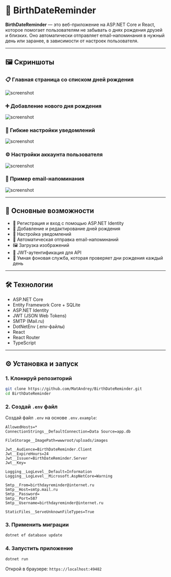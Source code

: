 ﻿# 🎉 BirthDateReminder

**BirthDateReminder** — это веб-приложение на ASP.NET Core и React, которое помогает
пользователям не забывать о днях рождения друзей и близких. Оно автоматически
отправляет email-напоминания в нужный день или заранее, в зависимости от настроек пользователя.

---

## 🖼️ Скриншоты

### 📋 Главная страница со списком дней рождения
![screenshot](screenshots/birthday-list.png)

### ➕ Добавление нового дня рождения
![screenshot](screenshots/add-birthday.png)

### 🔔 Гибкие настройки уведомлений
![screenshot](screenshots/reminders-settings.png)

### ⚙️ Настройки аккаунта пользователя
![screenshot](screenshots/user-settings.png)

### 📧 Пример email-напоминания
![screenshot](screenshots/email-preview.png)

---

## 🚀 Основные возможности

- 👤 Регистрация и вход с помощью ASP.NET Identity
- 📅 Добавление и редактирование дней рождения
- 🔔 Настройка уведомлений
- 📧 Автоматическая отправка email-напоминаний
- 🖼 Загрузка изображений 
- 🔐 JWT-аутентификация для API
- 🧠 Умная фоновая служба, которая проверяет дни рождения каждый день

---

## 🛠️ Технологии

- ASP.NET Core
- Entity Framework Core + SQLite
- ASP.NET Identity
- JWT (JSON Web Tokens)
- SMTP (Mail.ru)
- DotNetEnv (.env-файлы)
- React
- React Router
- TypeScript

---

## ⚙️ Установка и запуск

### 1. Клонируй репозиторий

```bash
git clone https://github.com/MatAndrey/BirthDateReminder.git
cd BirthDateReminder
```

### 2. Создай `.env` файл

Создай файл `.env` на основе `.env.example`:

```env
AllowedHosts=*
ConnectionStrings__DefaultConnection=Data Source=app.db

FileStorage__ImagePath=wwwroot/uploads/images

Jwt__Audience=BirthDateReminder.Client
Jwt__ExpireHours=24
Jwt__Issuer=BirthDateReminder.Server
Jwt__Key=

Logging__LogLevel__Default=Information
Logging__LogLevel__Microsoft.AspNetCore=Warning

Smtp__From=birthdayreminder@internet.ru
Smtp__Host=smtp.mail.ru
Smtp__Password=
Smtp__Port=587
Smtp__Username=birthdayreminder@internet.ru

StaticFiles__ServeUnknownFileTypes=True
```

### 3. Применить миграции

```bash
dotnet ef database update
```

### 4. Запустить приложение

```bash
dotnet run
```

Открой в браузере: `https://localhost:49482`